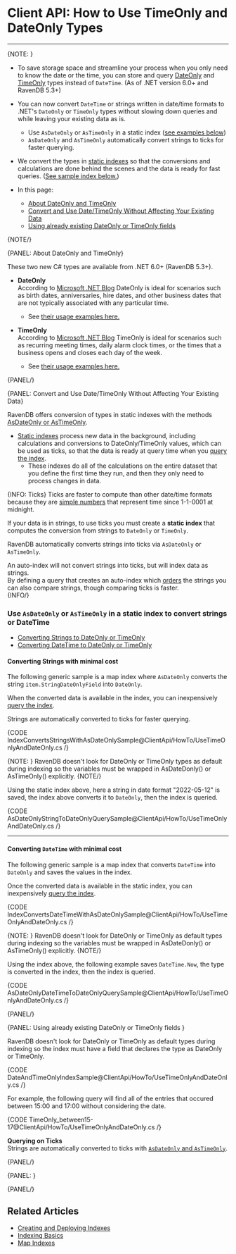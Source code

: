 # Client API: How to Use TimeOnly and DateOnly Types
---

{NOTE: }

* To save storage space and streamline your process when you only need to know the date or the time, you can store and query 
  [DateOnly](https://devblogs.microsoft.com/dotnet/date-time-and-time-zone-enhancements-in-net-6/#the-dateonly-type) 
  and [TimeOnly](https://devblogs.microsoft.com/dotnet/date-time-and-time-zone-enhancements-in-net-6/#the-timeonly-type) types 
  instead of `DateTime`. (As of .NET version 6.0+ and RavenDB 5.3+)

* You can now convert `DateTime` or strings written in date/time formats to .NET's 
  `DateOnly` or `TimeOnly` types without slowing down queries and while leaving your existing data as is.  
   * Use `AsDateOnly` or `AsTimeOnly` in a static index ([see examples below](../../client-api/how-to/using-timeonly-and-dateonly#use--or--in-a-static-index-to-convert-strings-or-datetime))
   * `AsDateOnly` and `AsTimeOnly` automatically convert strings to ticks for faster querying.  

* We convert the types in [static indexes](../../indexes/map-indexes) so that the conversions and calculations are done behind the scenes
  and the data is ready for fast queries. ([See sample index below.](../../client-api/how-to/using-timeonly-and-dateonly#convert-and-use-date/timeonly-without-affecting-your-existing-data))  

* In this page: 
   * [About DateOnly and TimeOnly](../../client-api/how-to/using-timeonly-and-dateonly#about-dateonly-and-timeonly) 
   * [Convert and Use Date/TimeOnly Without Affecting Your Existing Data](../../client-api/how-to/using-timeonly-and-dateonly#convert-and-use-date/timeonly-without-affecting-your-existing-data) 
   * [Using already existing DateOnly or TimeOnly fields](../../client-api/how-to/using-timeonly-and-dateonly#using-already-existing-dateonly-or-timeonly-fields) 

{NOTE/}

{PANEL: About DateOnly and TimeOnly}

These two new C# types are available from .NET 6.0+ (RavenDB 5.3+).  

* **DateOnly**  
  According to [Microsoft .NET Blog](https://devblogs.microsoft.com/dotnet/date-time-and-time-zone-enhancements-in-net-6/#the-dateonly-type)
  DateOnly is ideal for scenarios such as birth dates, anniversaries, hire dates, 
  and other business dates that are not typically associated with any particular time. 
  * See [their usage examples here.](https://devblogs.microsoft.com/dotnet/date-time-and-time-zone-enhancements-in-net-6/#the-dateonly-type)

* **TimeOnly**  
  According to [Microsoft .NET Blog](https://devblogs.microsoft.com/dotnet/date-time-and-time-zone-enhancements-in-net-6/#the-timeonly-type)
  TimeOnly is ideal for scenarios such as recurring meeting times, daily alarm clock times, 
  or the times that a business opens and closes each day of the week.
  * See [their usage examples here.](https://devblogs.microsoft.com/dotnet/date-time-and-time-zone-enhancements-in-net-6/#the-timeonly-type)

{PANEL/}

{PANEL: Convert and Use Date/TimeOnly Without Affecting Your Existing Data}

RavenDB offers conversion of types in static indexes with the methods [AsDateOnly or AsTimeOnly](../../client-api/how-to/using-timeonly-and-dateonly#use--or--in-a-static-index-to-convert-strings-or-datetime).

* [Static indexes](../../indexes/indexing-basics) process new data in the background, 
  including calculations and conversions to DateOnly/TimeOnly values, which can be used as ticks, 
  so that the data is ready at query time when you [query the index](../../indexes/querying/query-index).  
    * These indexes do all of the calculations on the entire dataset that you define the first time they run, and then they only need to 
      process changes in data. 

{INFO: Ticks}
Ticks are faster to compute than other date/time formats because they are [simple numbers](https://docs.microsoft.com/en-us/dotnet/api/system.datetime.ticks?view=net-6.0) 
that represent time since 1-1-0001 at midnight.

If your data is in strings, to use ticks you must create a **static index** 
that computes the conversion from strings to `DateOnly` or `TimeOnly`.  

RavenDB automatically converts strings into ticks via `AsDateOnly` or `AsTimeOnly`.  

An auto-index will not convert strings into ticks, but will index data as strings.  
By defining a query that creates an auto-index which [orders](../../indexes/querying/sorting) the strings you can also compare strings, 
though comparing ticks is faster.  
{INFO/}

### Use `AsDateOnly` or `AsTimeOnly` in a static index to convert strings or DateTime

* [Converting Strings to DateOnly or TimeOnly](../../client-api/how-to/using-timeonly-and-dateonly#converting-strings-with-minimal-cost)
* [Converting DateTime to DateOnly or TimeOnly](../../client-api/how-to/using-timeonly-and-dateonly#converting--with-minimal-cost)

#### Converting Strings with minimal cost

The following generic sample is a map index where `AsDateOnly` converts the string `item.StringDateOnlyField` into `DateOnly`.  

When the converted data is available in the index, you can inexpensively [query the index](../../indexes/querying/query-index).

Strings are automatically converted to ticks for faster querying.  

{CODE IndexConvertsStringsWithAsDateOnlySample@ClientApi/HowTo/UseTimeOnlyAndDateOnly.cs /}

{NOTE: }
RavenDB doesn't look for DateOnly or TimeOnly types as default during indexing
so the variables must be wrapped in AsDateDonly() or AsTimeOnly() explicitly.
{NOTE/}

Using the static index above, here a string in date format "2022-05-12" is saved, the index above converts it to `DateOnly`, then 
the index is queried.  

{CODE AsDateOnlyStringToDateOnlyQuerySample@ClientApi/HowTo/UseTimeOnlyAndDateOnly.cs /}

---

#### Converting `DateTime` with minimal cost

The following generic sample is a map index that converts `DateTime` into `DateOnly` and saves the values in the index.

Once the converted data is available in the static index, you can inexpensively [query the index](../../indexes/querying/query-index).

{CODE IndexConvertsDateTimeWithAsDateOnlySample@ClientApi/HowTo/UseTimeOnlyAndDateOnly.cs /}

{NOTE: }
RavenDB doesn't look for DateOnly or TimeOnly as default types during indexing
so the variables must be wrapped in AsDateDonly() or AsTimeOnly() explicitly.
{NOTE/}

Using the index above, the following example saves `DateTime.Now`, the type is converted in the index, then 
the index is queried. 

{CODE AsDateOnlyDateTimeToDateOnlyQuerySample@ClientApi/HowTo/UseTimeOnlyAndDateOnly.cs /}


{PANEL/}

{PANEL: Using already existing DateOnly or TimeOnly fields }

RavenDB doesn't look for DateOnly or TimeOnly as default types during indexing 
so the index must have a field that declares the type as DateOnly or TimeOnly. 

{CODE DateAndTimeOnlyIndexSample@ClientApi/HowTo/UseTimeOnlyAndDateOnly.cs /}

For example, the following query will find all of the entries that occured between 15:00 and 17:00 
without considering the date.

{CODE TimeOnly_between15-17@ClientApi/HowTo/UseTimeOnlyAndDateOnly.cs /}

**Querying on Ticks**  
Strings are automatically converted to ticks with [`AsDateOnly` and `AsTimeOnly`](../../client-api/how-to/using-timeonly-and-dateonly#use--or--in-a-static-index-to-convert-strings-or-datetime).  

{PANEL/}


{PANEL: }

{PANEL/}


## Related Articles 

- [Creating and Deploying Indexes](../../indexes/creating-and-deploying)  
- [Indexing Basics](../../indexes/indexing-basics)
- [Map Indexes](../../indexes/map-indexes)


